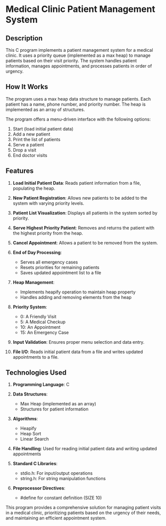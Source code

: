 # Medical Clinic Patient Management System

## Description

This C program implements a patient management system for a medical clinic. It uses a priority queue (implemented as a max heap) to manage patients based on their visit priority. The system handles patient information, manages appointments, and processes patients in order of urgency.

## How It Works

The program uses a max heap data structure to manage patients. Each patient has a name, phone number, and priority number. The heap is implemented as an array of structures.

The program offers a menu-driven interface with the following options:
1. Start (load initial patient data)
2. Add a new patient
3. Print the list of patients
4. Serve a patient
5. Drop a visit
6. End doctor visits

## Features

1. **Load Initial Patient Data**: Reads patient information from a file, populating the heap.

2. **New Patient Registration**: Allows new patients to be added to the system with varying priority levels.

3. **Patient List Visualization**: Displays all patients in the system sorted by priority.

4. **Serve Highest Priority Patient**: Removes and returns the patient with the highest priority from the heap.

5. **Cancel Appointment**: Allows a patient to be removed from the system.

6. **End of Day Processing**: 
   - Serves all emergency cases
   - Resets priorities for remaining patients
   - Saves updated appointment list to a file

7. **Heap Management**:
   - Implements heapify operation to maintain heap property
   - Handles adding and removing elements from the heap

8. **Priority System**:
   - 0: A Friendly Visit
   - 5: A Medical Checkup
   - 10: An Appointment
   - 15: An Emergency Case

9. **Input Validation**: Ensures proper menu selection and data entry.

10. **File I/O**: Reads initial patient data from a file and writes updated appointments to a file.

## Technologies Used

1. **Programming Language**: C

2. **Data Structures**: 
   - Max Heap (implemented as an array)
   - Structures for patient information

3. **Algorithms**:
   - Heapify
   - Heap Sort
   - Linear Search

4. **File Handling**: Used for reading initial patient data and writing updated appointments

5. **Standard C Libraries**:
   - stdio.h: For input/output operations
   - string.h: For string manipulation functions

6. **Preprocessor Directives**: 
   - #define for constant definition (SIZE 10)

This program provides a comprehensive solution for managing patient visits in a medical clinic, prioritizing patients based on the urgency of their needs, and maintaining an efficient appointment system.
